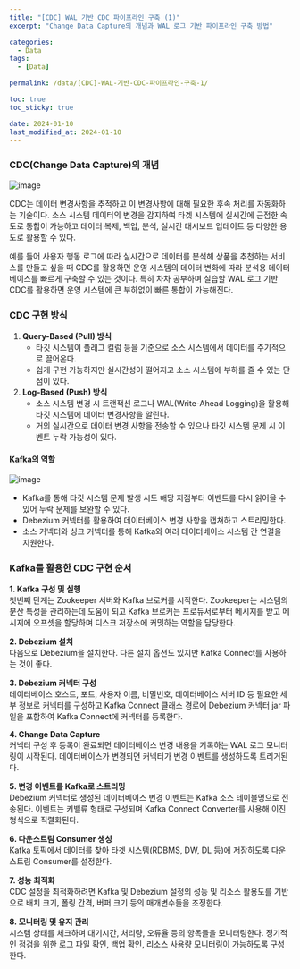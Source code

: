 ```yaml
---
title: "[CDC] WAL 기반 CDC 파이프라인 구축 (1)"
excerpt: "Change Data Capture의 개념과 WAL 로그 기반 파이프라인 구축 방법"

categories:
  - Data
tags:
  - [Data]

permalink: /data/[CDC]-WAL-기반-CDC-파이프라인-구축-1/

toc: true
toc_sticky: true

date: 2024-01-10
last_modified_at: 2024-01-10
---
```


### CDC(Change Data Capture)의 개념
![image](https://github.com/zisu17/zisu17/assets/108858121/428a853a-28da-4071-8e0c-9bea1212535a)

CDC는 데이터 변경사항을 추적하고 이 변경사항에 대해 필요한 후속 처리를 자동화하는 기술이다. 
소스 시스템 데이터의 변경을 감지하여 타겟 시스템에 실시간에 근접한 속도로 통합이 가능하고 데이터 복제, 백업, 분석, 실시간 대시보드 업데이트 등 다양한 용도로 활용할 수 있다. 

예를 들어 사용자 행동 로그에 따라 실시간으로 데이터를 분석해 상품을 추천하는 서비스를 만들고 싶을 때 CDC를 활용하면 운영 시스템의 데이터 변화에 따라 분석용 데이터베이스를 빠르게 구축할 수 있는 것이다. 
특히 차차 공부하며 실습할 WAL 로그 기반 CDC를 활용하면 운영 시스템에 큰 부하없이 빠른 통합이 가능해진다. 

### CDC 구현 방식
1. **Query-Based (Pull) 방식**
   - 타깃 시스템이 플래그 컬럼 등을 기준으로 소스 시스템에서 데이터를 주기적으로 끌어온다.
   - 쉽게 구현 가능하지만 실시간성이 떨어지고 소스 시스템에 부하를 줄 수 있는 단점이 있다.
2. **Log-Based (Push) 방식**
   - 소스 시스템 변경 시 트랜잭션 로그나 WAL(Write-Ahead Logging)을 활용해 타깃 시스템에 데이터 변경사항을 알린다.
   - 거의 실시간으로 데이터 변경 사항을 전송할 수 있으나 타깃 시스템 문제 시 이벤트 누락 가능성이 있다.

#### Kafka의 역할
![image](https://github.com/zisu17/zisu17/assets/108858121/e2d52ff8-4250-4353-9c28-6872c432ff9e)

- Kafka를 통해 타깃 시스템 문제 발생 시도 해당 지점부터 이벤트를 다시 읽어올 수 있어 누락 문제를 보완할 수 있다. 
- Debezium 커넥터를 활용하여 데이터베이스 변경 사항을 캡쳐하고 스트리밍한다. 
- 소스 커넥터와 싱크 커넥터를 통해 Kafka와 여러 데이터베이스 시스템 간 연결을 지원한다. 

### Kafka를 활용한 CDC 구현 순서
**1. Kafka 구성 및 실행**  
첫번째 단계는 Zookeeper 서버와 Kafka 브로커를 시작한다. Zookeeper는 시스템의 분산 특성을 관리하는데 도움이 되고
Kafka 브로커는 프로듀서로부터 메시지를 받고 메시지에 오프셋을 할당하며 디스크 저장소에 커밋하는 역할을 담당한다.

**2. Debezium 설치**  
다음으로 Debezium을 설치한다. 다른 설치 옵션도 있지만 Kafka Connect를 사용하는 것이 좋다.

**3. Debezium 커넥터 구성**  
데이터베이스 호스트, 포트, 사용자 이름, 비밀번호, 데이터베이스 서버 ID 등 필요한 세부 정보로 커넥터를 구성하고
Kafka Connect 클래스 경로에 Debezium 커넥터 jar 파일을 포함하여 Kafka Connect에 커넥터를 등록한다.

**4. Change Data Capture**  
커넥터 구성 후 등록이 완료되면 데이터베이스 변경 내용을 기록하는 WAL 로그 모니터링이 시작된다.
데이터베이스가 변경되면 커넥터가 변경 이벤트를 생성하도록 트리거된다.

**5. 변경 이벤트를 Kafka로 스트리밍**  
Debezium 커넥터로 생성된 데이터베이스 변경 이벤트는 Kafka 소스 테이블명으로 전송된다.
이벤트는 키밸류 형태로 구성되며 Kafka Connect Converter를 사용해 이진형식으로 직렬화된다.

**6. 다운스트림 Consumer 생성**  
Kafka 토픽에서 데이터를 찾아 타겟 시스템(RDBMS, DW, DL 등)에 저장하도록 다운스트림 Consumer를 설정한다.

**7. 성능 최적화**  
CDC 설정을 최적화하려면 Kafka 및 Debezium 설정의 성능 및 리소스 활용도를 기반으로
배치 크기, 폴링 간격, 버퍼 크기 등의 매개변수들을 조정한다.

**8. 모니터링 및 유지 관리**  
시스템 상태를 체크하며 대기시간, 처리량, 오류율 등의 항목들을 모니터링한다.
정기적인 점검을 위한 로그 파일 확인, 백업 확인, 리소스 사용량 모니터링이 가능하도록 구성한다.

